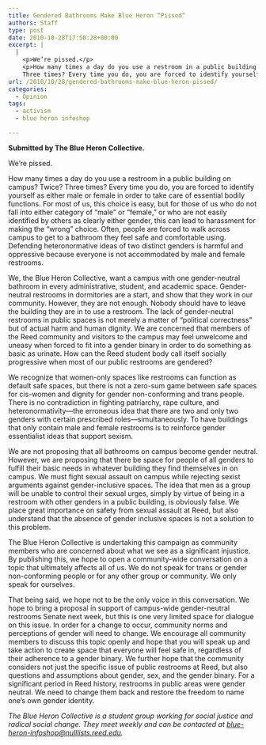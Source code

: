 ```yaml
---
title: Gendered Bathrooms Make Blue Heron “Pissed”
authors: Staff
type: post
date: 2010-10-28T17:50:28+00:00
excerpt: |
  |
    <p>We’re pissed.</p>
    <p>How many times a day do you use a restroom in a public building on campus? Twice?<br />
    Three times? Every time you do, you are forced to identify yourself as  either male or female</p>
url: /2010/10/28/gendered-bathrooms-make-blue-heron-pissed/
categories:
  - Opinion
tags:
  - activism
  - blue heron infoshop

---
```

**Submitted by The Blue Heron Collective.**

We’re pissed.

How many times a day do you use a restroom in a public building on campus? Twice? Three times? Every time you do, you are forced to identify yourself as either male or female in order to take care of essential bodily functions. For most of us, this choice is easy, but for those of us who do not fall into either category of “male” or “female,” or who are not easily identified by others as clearly either gender, this can lead to harassment for making the “wrong” choice. Often, people are forced to walk across campus to get to a bathroom they feel safe and comfortable using. Defending heteronormative ideas of two distinct genders is harmful and oppressive because everyone is not accommodated by male and female restrooms.

We, the Blue Heron Collective, want a campus with one gender-neutral bathroom in every administrative, student, and academic space. Gender-neutral restrooms in dormitories are a start, and show that they work in our community. However, they are not enough. Nobody should have to leave the building they are in to use a restroom. The lack of gender-neutral restrooms in public spaces is not merely a matter of “political correctness” but of actual harm and human dignity. We are concerned that members of the Reed community and visitors to the campus may feel unwelcome and uneasy when forced to fit into a gender binary in order to do something as basic as urinate. How can the Reed student body call itself socially progressive when most of our public restrooms are gendered?

We recognize that women-only spaces like restrooms can function as default safe spaces, but there is not a zero-sum game between safe spaces for cis-women and dignity for gender non-conforming and trans people. There is no contradiction in fighting patriarchy, rape culture, and heteronormativity—the erroneous idea that there are two and only two genders with certain prescribed roles—simultaneously. To have buildings that only contain male and female restrooms is to reinforce gender essentialist ideas that support sexism.

We are not proposing that all bathrooms on campus become gender neutral. However, we are proposing that there be space for people of all genders to fulfill their basic needs in whatever building they find themselves in on campus. We must fight sexual assault on campus while rejecting sexist arguments against gender-inclusive spaces. The idea that men as a group will be unable to control their sexual urges, simply by virtue of being in a restroom with other genders in a public building, is obviously false. We place great importance on safety from sexual assault at Reed, but also understand that the absence of gender inclusive spaces is not a solution to this problem.

The Blue Heron Collective is undertaking this campaign as community members who are concerned about what we see as a significant injustice. By publishing this, we hope to open a community-wide conversation on a topic that ultimately affects all of us. We do not speak for trans or gender non-conforming people or for any other group or community. We only speak for ourselves.

That being said, we hope not to be the only voice in this conversation. We hope to bring a proposal in support of campus-wide gender-neutral restrooms Senate next week, but this is one very limited space for dialogue on this issue. In order for a change to occur, community norms and perceptions of gender will need to change. We encourage all community members to discuss this topic openly and hope that you will speak up and take action to create space that everyone will feel safe in, regardless of their adherence to a gender binary. We further hope that the community considers not just the specific issue of public restrooms at Reed, but also questions and assumptions about gender, sex, and the gender binary. For a significant period in Reed history, restrooms in public areas were gender neutral. We need to change them back and restore the freedom to name one’s own gender identity.

_The Blue Heron Collective is a student group working for social justice and radical social change. They meet weekly and can be contacted at [&#x62;&#x6c;&#x75;&#x65;&#x2d;&#x68;&#x65;&#x72;&#x6f;&#x6e;&#x2d;&#x69;&#x6e;&#x66;&#x6f;&#x73;&#x68;&#x6f;&#x70;&#x40;<span class="oe_displaynone">null</span>&#x6c;&#x69;&#x73;&#x74;&#x73;&#x2e;&#x72;&#x65;&#x65;&#x64;&#x2e;&#x65;&#x64;&#x75;][1]._

 [1]: mailto:&#x62;&#x6c;&#x75;&#x65;&#x2d;&#x68;&#x65;&#x72;&#x6f;&#x6e;&#x2d;&#x69;&#x6e;&#x66;&#x6f;&#x73;&#x68;&#x6f;&#x70;&#x40;&#x6c;&#x69;&#x73;&#x74;&#x73;&#x2e;&#x72;&#x65;&#x65;&#x64;&#x2e;&#x65;&#x64;&#x75;